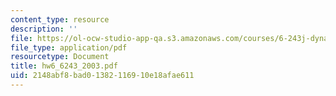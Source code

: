 ```yaml
---
content_type: resource
description: ''
file: https://ol-ocw-studio-app-qa.s3.amazonaws.com/courses/6-243j-dynamics-of-nonlinear-systems-fall-2003/2148abf8bad01382116910e18afae611_hw6_6243_2003.pdf
file_type: application/pdf
resourcetype: Document
title: hw6_6243_2003.pdf
uid: 2148abf8-bad0-1382-1169-10e18afae611
---
```

